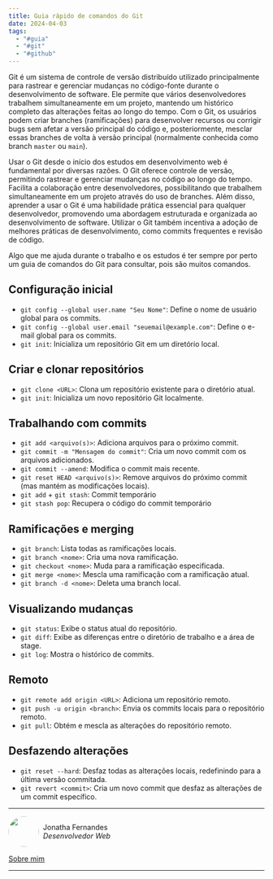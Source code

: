 ```yaml
---
title: Guia rápido de comandos do Git
date: 2024-04-03
tags:
  - "#guia"
  - "#git"
  - "#github"
---
```

Git é um sistema de controle de versão distribuído utilizado principalmente para rastrear e gerenciar mudanças no código-fonte durante o desenvolvimento de software. Ele permite que vários desenvolvedores trabalhem simultaneamente em um projeto, mantendo um histórico completo das alterações feitas ao longo do tempo. Com o Git, os usuários podem criar branches (ramificações) para desenvolver recursos ou corrigir bugs sem afetar a versão principal do código e, posteriormente, mesclar essas branches de volta à versão principal (normalmente conhecida como branch `master` ou `main`).

Usar o Git desde o início dos estudos em desenvolvimento web é fundamental por diversas razões. O Git oferece controle de versão, permitindo rastrear e gerenciar mudanças no código ao longo do tempo. Facilita a colaboração entre desenvolvedores, possibilitando que trabalhem simultaneamente em um projeto através do uso de branches. Além disso, aprender a usar o Git é uma habilidade prática essencial para qualquer desenvolvedor, promovendo uma abordagem estruturada e organizada ao desenvolvimento de software. Utilizar o Git também incentiva a adoção de melhores práticas de desenvolvimento, como commits frequentes e revisão de código.

Algo que me ajuda durante o trabalho e os estudos é ter sempre por perto um guia de comandos do Git para consultar, pois são muitos comandos.

## Configuração inicial

- `git config --global user.name "Seu Nome"`: Define o nome de usuário global para os commits.
- `git config --global user.email "seuemail@example.com"`: Define o e-mail global para os commits.
- `git init`: Inicializa um repositório Git em um diretório local.

## Criar e clonar repositórios

- `git clone <URL>`: Clona um repositório existente para o diretório atual.
- `git init`: Inicializa um novo repositório Git localmente.

## Trabalhando com commits

- `git add <arquivo(s)>`: Adiciona arquivos para o próximo commit.
- `git commit -m "Mensagem do commit"`: Cria um novo commit com os arquivos adicionados.
- `git commit --amend`: Modifica o commit mais recente.
- `git reset HEAD <arquivo(s)>`: Remove arquivos do próximo commit (mas mantém as modificações locais).
- `git add` + `git stash`: Commit temporário
- `git stash pop`: Recupera o código do commit temporário

## Ramificações e merging

- `git branch`: Lista todas as ramificações locais.
- `git branch <nome>`: Cria uma nova ramificação.
- `git checkout <nome>`: Muda para a ramificação especificada.
- `git merge <nome>`: Mescla uma ramificação com a ramificação atual.
- `git branch -d <nome>`: Deleta uma branch local.

## Visualizando mudanças

- `git status`: Exibe o status atual do repositório.
- `git diff`: Exibe as diferenças entre o diretório de trabalho e a área de stage.
- `git log`: Mostra o histórico de commits.

## Remoto

- `git remote add origin <URL>`: Adiciona um repositório remoto.
- `git push -u origin <branch>`: Envia os commits locais para o repositório remoto.
- `git pull`: Obtém e mescla as alterações do repositório remoto.

## Desfazendo alterações

- `git reset --hard`: Desfaz todas as alterações locais, redefinindo para a última versão commitada.
- `git revert <commit>`: Cria um novo commit que desfaz as alterações de um commit específico.

---
<div style="display: flex; align-items: center; gap: 0.5rem;">
	<img src="https://github.com/jonathafernandes.png" style="border-radius: 50%; width: 60px;" />
	<p>Jonatha Fernandes
		<br />
		<i>Desenvolvedor Web</i>
	</p>
</div>

[Sobre mim](https://jonathafernandes.vercel.app/)


---